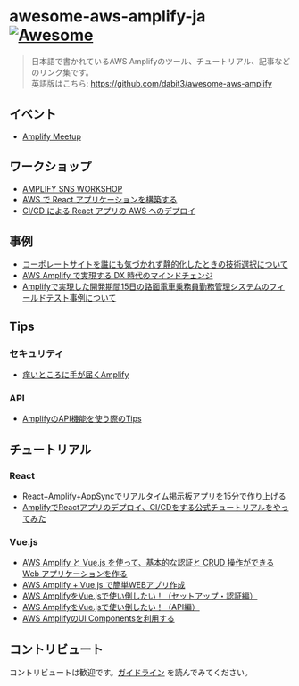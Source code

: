 # awesome-aws-amplify-ja [![Awesome](https://awesome.re/badge.svg)](https://awesome.re)

> 日本語で書かれているAWS Amplifyのツール、チュートリアル、記事などのリンク集です。<br>
> 英語版はこちら: https://github.com/dabit3/awesome-aws-amplify

## イベント
- [Amplify Meetup](https://aws-amplify-jp.connpass.com/)

## ワークショップ

- [AMPLIFY SNS WORKSHOP](https://amplify-sns.workshop.aws/ja/)
- [AWS で React アプリケーションを構築する](https://aws.amazon.com/jp/getting-started/hands-on/build-react-app-amplify-graphql/)
- [CI/CD による React アプリの AWS へのデプロイ](https://aws.amazon.com/jp/getting-started/hands-on/deploy-react-app-cicd-amplify/)

## 事例

- [コーポレートサイトを誰にも気づかれず静的化したときの技術選択について](https://developer.hatenastaff.com/entry/2020/07/22/120000)
- [AWS Amplify で実現する DX 時代のマインドチェンジ](https://speakerdeck.com/ksukenobe/aws-amplify-deshi-xian-suru-dx-shi-dai-falsemaindotienzi)
- [Amplifyで実現した開発期間15日の路面電車乗務員勤務管理システムのフィールドテスト事例について](https://pages.awscloud.com/rs/112-TZM-766/images/EV_awsamplify-meetup-0731_Jul-2020_LT1.pdf)

## Tips

### セキュリティ
- [痒いところに手が届くAmplify](https://speakerdeck.com/yuukiyo/yang-itokoronishou-gajie-kuamplify)

### API
- [AmplifyのAPI機能を使う際のTips](https://dev.classmethod.jp/articles/amplify-meetup-01-taewoo/)

## チュートリアル

### React

- [React+Amplify+AppSyncでリアルタイム掲示板アプリを15分で作り上げる](https://qiita.com/G-awa/items/a5b2cc7017b1eceeb002)
- [AmplifyでReactアプリのデプロイ、CI/CDをする公式チュートリアルをやってみた](https://dev.classmethod.jp/articles/amplify-react-cicd-tutorial/)

### Vue.js

- [AWS Amplify と Vue.js を使って、基本的な認証と CRUD 操作ができる Web アプリケーションを作る](https://aws.amazon.com/jp/builders-flash/202008/amplify-crud-app/)
- [AWS Amplify + Vue.js で簡単WEBアプリ作成](https://www.cresco.co.jp/blog/entry/11142/)
- [AWS AmplifyをVue.jsで使い倒したい！（セットアップ・認証編）](https://qiita.com/jre233kei/items/d719159c6b0b44b3980d)
- [AWS AmplifyをVue.jsで使い倒したい！（API編）](https://qiita.com/jre233kei/items/b47656059e1718363245)
- [AWS AmplifyのUI Componentsを利用する](https://zenn.dev/ssshun/articles/e6c827f46640a9a657ed)

## コントリビュート

コントリビュートは歓迎です。[ガイドライン](contributing.md) を読んでみてください。

